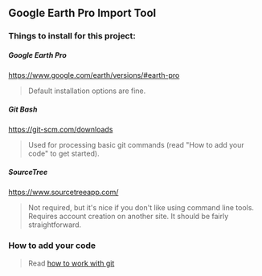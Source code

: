 ## Google Earth Pro Import Tool


### Things to install for this project:

##### Google Earth Pro

https://www.google.com/earth/versions/#earth-pro

>Default installation options are fine.

##### Git Bash

https://git-scm.com/downloads

>Used for processing basic git commands (read "How to add your code" to get started).

##### SourceTree

https://www.sourcetreeapp.com/

>Not required, but it's nice if you don't like using command line tools.
>Requires account creation on another site. It should be fairly straightforward.




### How to add your code

>Read [how to work with git](https://docs.google.com/document/d/1JvJ4CB1gp2hvfHHMcgxUbr03-iw6uSTMdAA5Hgs-66g/edit?usp=sharing)


